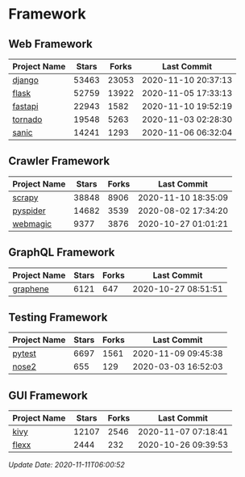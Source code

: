 # Framework

## Web Framework
| Project Name | Stars | Forks | Last Commit |
| ------------ | ----- | ----- | ----------- |
| [django](https://github.com/django/django) | 53463 | 23053 | 2020-11-10 20:37:13 |
| [flask](https://github.com/pallets/flask) | 52759 | 13922 | 2020-11-05 17:33:13 |
| [fastapi](https://github.com/tiangolo/fastapi) | 22943 | 1582 | 2020-11-10 19:52:19 |
| [tornado](https://github.com/tornadoweb/tornado) | 19548 | 5263 | 2020-11-03 02:28:30 |
| [sanic](https://github.com/huge-success/sanic) | 14241 | 1293 | 2020-11-06 06:32:04 |

## Crawler Framework
| Project Name | Stars | Forks | Last Commit |
| ------------ | ----- | ----- | ----------- |
| [scrapy](https://github.com/scrapy/scrapy) | 38848 | 8906 | 2020-11-10 18:35:09 |
| [pyspider](https://github.com/binux/pyspider) | 14682 | 3539 | 2020-08-02 17:34:20 |
| [webmagic](https://github.com/code4craft/webmagic) | 9377 | 3876 | 2020-10-27 01:01:21 |

## GraphQL Framework
| Project Name | Stars | Forks | Last Commit |
| ------------ | ----- | ----- | ----------- |
| [graphene](https://github.com/graphql-python/graphene) | 6121 | 647 | 2020-10-27 08:51:51 |

## Testing Framework
| Project Name | Stars | Forks | Last Commit |
| ------------ | ----- | ----- | ----------- |
| [pytest](https://github.com/pytest-dev/pytest) | 6697 | 1561 | 2020-11-09 09:45:38 |
| [nose2](https://github.com/nose-devs/nose2) | 655 | 129 | 2020-03-03 16:52:03 |

## GUI Framework
| Project Name | Stars | Forks | Last Commit |
| ------------ | ----- | ----- | ----------- |
| [kivy](https://github.com/kivy/kivy) | 12107 | 2546 | 2020-11-07 07:18:41 |
| [flexx](https://github.com/flexxui/flexx) | 2444 | 232 | 2020-10-26 09:39:53 |

*Update Date: 2020-11-11T06:00:52*
